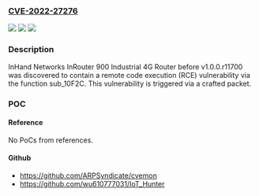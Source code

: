 ### [CVE-2022-27276](https://cve.mitre.org/cgi-bin/cvename.cgi?name=CVE-2022-27276)
![](https://img.shields.io/static/v1?label=Product&message=n%2Fa&color=blue)
![](https://img.shields.io/static/v1?label=Version&message=n%2Fa&color=blue)
![](https://img.shields.io/static/v1?label=Vulnerability&message=n%2Fa&color=brighgreen)

### Description

InHand Networks InRouter 900 Industrial 4G Router before v1.0.0.r11700 was discovered to contain a remote code execution (RCE) vulnerability via the function sub_10F2C. This vulnerability is triggered via a crafted packet.

### POC

#### Reference
No PoCs from references.

#### Github
- https://github.com/ARPSyndicate/cvemon
- https://github.com/wu610777031/IoT_Hunter

